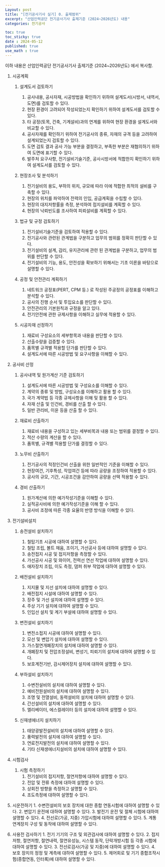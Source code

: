 ```yaml
---
Layout: post
title: "[전기공사기사 실기] 0. 출제범위"
excerpt: "산업인력공단 전기공사기사 출제기준 (2024~2026년도) 내용"
categories: 전기공사

toc: true
toc_sticky: true
date : 2024-05-12
published: true
use_math : true
---
```


이하 내용은 산업인력공단 전기공사기사 출제기준 (2024~2026년도) 에서 복사함.  


1. 시공계획
	1. 설계도서 검토하기
		1. 공사내용, 공사자재, 시공방법을 확인하기 위하여 설계도서(시방서, 내역서, 도면)를 검토할 수 있다. 
		2. 현장 환경이 고려되어 작성되었는지 확인하기 위하여 설계도서를 검토할 수 있다. 
		3. 타 공정(토목, 건축, 기계설비)과의 연계를 위하여 현장 환경을 설계도서와 비교할 수 있다. 
		4. 공사자재를 확인하기 위하여 전기공사의 종류, 자재의 규격 등을 고려하여 설계되었는지 검토할 수 있다. 
		5. 도면 검토 결과 공사 가능 부분을 결정하고, 부족한 부분은 재협의하기 위하여 도면에 표기할 수 있다. 
		6. 발주처 요구사항, 전기설비기술기준, 공사시방서에 적합한지 확인하기 위하여 설계도서를 검토할 수 있다. 


	2. 현장조사 및 분석하기
		1. 전기설비의 용도, 부하의 위치, 규모에 따라 이에 적합한 최적의 설비를 구축할 수 있다.
		2. 현장의 위치를 파악하여 전력의 인입, 공급계획을 수립할 수 있다.
		3. 현장의 대지저항률을 측정, 분석하여 접지설비를 계획할 수 있다. 
		4. 현장의 낙뢰빈도를 조사하여 피뢰설비를 계획할 수 있다.


	3. 법규 및 규정 검토하기
		1. 전기설비기술기준을 검토하여 적용할 수 있다.
		2. 전기공사와 관련된 관계법을 구분하고 업무의 범위를 정확히 판단할 수 있다.
		3. 전기설비의 설계, 감리, 유지관리에 관련 된 관계법을 구분하고, 업무의 범위를 판단할 수 있다.
		4. 전기설비의 기능, 용도, 안전성을 확보하기 위해서는 기초 이론을 바탕으로 설명할 수 있다.


	4. 공정 및 안전관리 계획하기
		1. 네트워크 공정표(PERT, CPM 등.) 로 작성된 주공정의 공정표를 이해하고 분석할 수 있다.
		2. 공사의 진행 순서 및 투입요소를 판단할 수 있다.
		3. 안전관리의 기본원칙과 규정을 알고 있다.
		4. 전기안전에 관한 규제사항을 이해하고 실무에 적용할 수 있다.


	5. 시공자재 선정하기
		1. 재료비 구성요소의 세부항목과 내용을 판단할 수 있다.
		2. 산출수량을 검증할 수 있다.
		3. 품목별 규격별 적용할 단가를 판단할 수 있다.
		4. 설계도서에 따른 시공방법 및 요구사항을 이해할 수 있다.

2. 공사비 산정
	1. 공사내역 및 원가계산 기준 검토하기
		1. 설계도서에 따른 시공방법 및 구성요소를 이해할 수 있다.
		2. 계약의 종류 및 방법, 구성요소를 이해하고 활용 할 수 있다.
		3. 국가 계약법 등 각종 규제사항을 이해 및 활용 할 수 있다.
		4. 자재 산출 및 인건비, 경비를 산출 할 수 있다.
		5. 일반 관리비, 이윤 등을 산출 할 수 있다.


	2. 재료비 산출하기
		1. 재료비 내용을 구성하고 있는 세부비목과 내용 또는 범위를 결정할 수 있다.
		2. 적산 수량의 계산을 할 수 있다.
		3. 품목별, 규격별 적용할 단가를 결정할 수 있다.


	3. 노무비 산출하기
		1. 전기공사의 적정인건비 산출을 위한 일반적인 기준을 이해할 수 있다.
		2. 현장여건, 기후특성, 작업여건 등에 따라 공량을 조정하여 적용할 수 있다.
		3. 공사의 규모, 기간, 시공조건을 감안하여 공량을 선택 적용할 수 있다.


	4. 경비 산출하기
		1. 원가계산에 의한 예가작성기준을 이해할 수 있다.
		2. 실적공사비에 의한 예가작성기준을 이해 할 수 있다.
		3. 공사비 조정에 따른 각종 요율의 반영 방식을 이해할 수 있다.

3. 전기설비설치
	1. 송전설비 설치하기

		1. 철탑기초 시공에 대하여 설명할 수 있다.
		2. 철탑 조립, 볼트 채움, 조이기, 가선공사 등에 대하여 설명할 수 있다.
		3. 송전접지 시공 및 접지저항을 측정할 수 있다.
		4. 가선공사 시공 및 와이어, 전력선 연선 작업에 대하여 설명할 수 있다.
		5. 애자장치 조립, 이도 측정, 댐퍼 취부 작업에 대하여 설명할 수 있다.


	2. 배전설비 설치하기

		1. 지지물 및 지선 설치에 대하여 설명할 수 있다.
		2. 배전접지 시설에 대하여 설명할 수 있다.
		3. 장주 및 가선 설치에 대하여 설명할 수 있다.
		4. 주상 기기 설치에 대하여 설명할 수 있다.
		5. 인입선 설치 및 계기 부설에 대하여 설명할 수 있다.


	3. 변전설비 설치하기
		1. 변전소접지 시공에 대하여 설명할 수 있다.
		2. 모선 및 변압기 설치에 대하여 설명할 수 있다.
		3. 가스절연개폐장치의 설치에 대하여 설명할 수 있다.
		4. 개폐장치 및 전압조정설비, 변성기, 피뢰기의 설치에 대하여 설명할 수 있다.
		5. 보호계전기반, 감시제어장치 설치에 대하여 설명할 수 있다.


	4. 부하설비 설치하기
		1. 수변전설비의 설치에 대하여 설명할 수 있다.
		2. 예비전원설비의 설치에 대하여 설명할 수 있다.
		3. 조명 및 전열설비, 동력설비의 설치에 대하여 설명할 수 있다.
		4. 간선설비의 설치에 대하여 설명할 수 있다.
		5. 엘리베이터, 에스컬레이터 등의 설치에 대하여 설명할 수 있다.


	5. 신재생에너지 설치하기
		1. 태양광발전설비의 설치에 대하여 설명할 수 있다.
		2. 풍력발전의 설치에 대하여 설명할 수 있다.
		3. 연료전지발전의 설치에 대하여 설명할 수 있다.
		4. 기타 신재생에너지설비의 설치에 대하여 설명할 수 있다.

4. 시험검사

	1. 시험 측정하기
		1. 전기설비의 접지저항, 절연저항에 대하여 설명할 수 있다.
		2. 전압 및 전류 측정에 대하여 설명할 수 있다.
		3. 상회전 방향을 측정하고 설명할 수 있다.
		4. 조도측정에 대하여 설명할 수 있다.


  2. 시운전하기
    1. 수변전설비의 보호 장치에 대한 종합 연동시험에 대하여 설명할 수 있다.
    2. 변압기 운전에 대하여 설명할 수 있다.
    3. 발전기 운전 및 절체 시험에 대하여 설명할 수 있다.
    4. 전선로(가공, 지중) 가압시험에 대하여 설명할 수 있다.
    5. 계통연계장치 구성 및 동작에 대하여 설명할 수 있다.


  3. 사용전 검사하기
    1. 전기 기기의 구조 및 외관검사에 대하여 설명할 수 있다.
    2. 접지저항, 절연저항, 절연내력, 절연유성능, 시스템 동작, 단락개방시험 등 각종 시험에 대하여 설명할 수 있다.
    3. 전선로검사(가공 및 지중)에 대하여 설명할 수 있다.
    4. 보호 장치의 정정 및 계측에 대하여 설명할 수 있다.
    5. 제어회로 및 기기 종합조작시험(종합연동, 인터록)에 대하여 설명할 수 있다.

